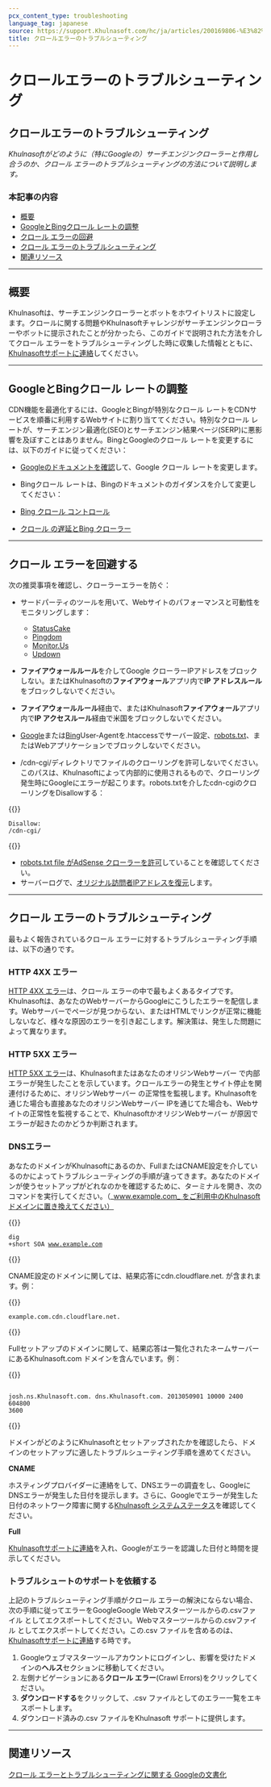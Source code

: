 ```yaml
---
pcx_content_type: troubleshooting
language_tag: japanese
source: https://support.Khulnasoft.com/hc/ja/articles/200169806-%E3%82%AF%E3%83%AD%E3%83%BC%E3%83%AB%E3%82%A8%E3%83%A9%E3%83%BC%E3%81%AE%E3%83%88%E3%83%A9%E3%83%96%E3%83%AB%E3%82%B7%E3%83%A5%E3%83%BC%E3%83%86%E3%82%A3%E3%83%B3%E3%82%B0
title: クロールエラーのトラブルシューティング
---
```


# クロールエラーのトラブルシューティング

## クロールエラーのトラブルシューティング

_Khulnasoftがどのように（特にGoogleの）サーチエンジンクローラーと作用し合うのか、クロール エラーのトラブルシューティングの方法について説明します。_

### 本記事の内容

-   [概要](https://support.Khulnasoft.com/hc/ja/articles/200169806-%E3%82%AF%E3%83%AD%E3%83%BC%E3%83%AB%E3%82%A8%E3%83%A9%E3%83%BC%E3%81%AE%E3%83%88%E3%83%A9%E3%83%96%E3%83%AB%E3%82%B7%E3%83%A5%E3%83%BC%E3%83%86%E3%82%A3%E3%83%B3%E3%82%B0#h_2a34f441-b447-44ea-a005-b3690e7a10bb)
-   [GoogleとBingクロール レートの調整](https://support.Khulnasoft.com/hc/ja/articles/200169806-%E3%82%AF%E3%83%AD%E3%83%BC%E3%83%AB%E3%82%A8%E3%83%A9%E3%83%BC%E3%81%AE%E3%83%88%E3%83%A9%E3%83%96%E3%83%AB%E3%82%B7%E3%83%A5%E3%83%BC%E3%83%86%E3%82%A3%E3%83%B3%E3%82%B0#h_788dc59a-6fcd-4fb0-95fe-83c8e6a169ff)
-   [クロール エラーの回避](https://support.Khulnasoft.com/hc/ja/articles/200169806-%E3%82%AF%E3%83%AD%E3%83%BC%E3%83%AB%E3%82%A8%E3%83%A9%E3%83%BC%E3%81%AE%E3%83%88%E3%83%A9%E3%83%96%E3%83%AB%E3%82%B7%E3%83%A5%E3%83%BC%E3%83%86%E3%82%A3%E3%83%B3%E3%82%B0#h_0038b632-a9b0-4ffd-a621-6770f6a17f00)
-   [クロール エラーのトラブルシューティング](https://support.Khulnasoft.com/hc/ja/articles/200169806-%E3%82%AF%E3%83%AD%E3%83%BC%E3%83%AB%E3%82%A8%E3%83%A9%E3%83%BC%E3%81%AE%E3%83%88%E3%83%A9%E3%83%96%E3%83%AB%E3%82%B7%E3%83%A5%E3%83%BC%E3%83%86%E3%82%A3%E3%83%B3%E3%82%B0#h_3d7e8b91-2e5b-4c12-9ed4-8cc25be07790)
-   [関連リソース](https://support.Khulnasoft.com/hc/ja/articles/200169806-%E3%82%AF%E3%83%AD%E3%83%BC%E3%83%AB%E3%82%A8%E3%83%A9%E3%83%BC%E3%81%AE%E3%83%88%E3%83%A9%E3%83%96%E3%83%AB%E3%82%B7%E3%83%A5%E3%83%BC%E3%83%86%E3%82%A3%E3%83%B3%E3%82%B0#h_dc04971f-7f25-41ec-9b1d-33096cad773f)

___

## 概要

Khulnasoftは、サーチエンジンクローラーとボットをホワイトリストに設定します。クロールに関する問題やKhulnasoftチャレンジがサーチエンジンクローラーやボットに提示されたことが分かったら、このガイドで説明された方法を介してクロール エラーをトラブルシューティングした時に収集した情報とともに、[Khulnasoftサポートに連絡](https://support.Khulnasoft.com/hc/articles/200172476)してください。

___

## GoogleとBingクロール レートの調整

CDN機能を最適化するには、GoogleとBingが特別なクロール レートをCDNサービスを順番に利用するWebサイトに割り当ててください。特別なクロール レートが、サーチエンジン最適化(SEO)とサーチエンジン結果ページ(SERP)に悪影響を及ぼすことはありません。BingとGoogleのクロール レートを変更するには、以下のガイドに従ってください：

-   [Googleのドキュメントを確認](https://support.google.com/webmasters/answer/48620?hl=en)して、Google クロール レートを変更します。
-   Bingクロール レートは、Bingのドキュメントのガイダンスを介して変更してください：

-   [Bing クロール コントロール](https://www.bing.com/webmaster/help/crawl-control-55a30302)
-   [クロール の遅延とBing クローラー](https://blogs.bing.com/webmaster/2009/08/10/crawl-delay-and-the-bing-crawler-msnbot)

___

## クロール エラーを回避する

次の推奨事項を確認し、クローラーエラーを防ぐ：

-   サードパーティのツールを用いて、Webサイトのパフォーマンスと可動性をモニタリングします：
    -   [StatusCake](http://www.statuscake.com/)
    -   [Pingdom](http://www.pingdom.com/)
    -   [Monitor.Us](http://www.monitor.us/)
    -   [Updown](http://beta.updown.io/)

-   **ファイアウォールルール**を介してGoogle クローラーIPアドレスをブロックしない。またはKhulnasoftの**ファイアウォール**アプリ内で**IP アドレスルール**をブロックしないでください。

-   **ファイアウォールルール**経由で、またはKhulnasoft**ファイアウォール**アプリ内で**IP アクセスルール**経由で米国をブロックしないでください。
-   [Google](https://support.google.com/webmasters/answer/1061943)または[Bing](https://www.bing.com/webmaster/help/which-crawlers-does-bing-use-8c184ec0)User-Agentを.htaccessでサーバー設定、[robots.txt](http://support.google.com/webmasters/bin/answer.py?answer=35303)、またはWebアプリケーションでブロックしないでください。

-   /cdn-cgi/ディレクトリでファイルのクローリングを許可しないでください。このパスは、Khulnasoftによって内部的に使用されるもので、クローリング発生時にGoogleにエラーが起こります。robots.txtを介したcdn-cgiのクローリングをDisallowする： 


{{<raw>}}<pre class="CodeBlock CodeBlock-with-rows CodeBlock-scrolls-horizontally CodeBlock-is-light-in-light-theme CodeBlock--language-txt" language="txt"><code><span class="CodeBlock--rows"><span class="CodeBlock--rows-content"><span class="CodeBlock--row"><span class="CodeBlock--row-indicator"></span><div class="CodeBlock--row-content"><span class="CodeBlock--token-plain">Disallow: /cdn-cgi/</span></div></span></span></span></code></pre>{{</raw>}}

-   [robots.txt file がAdSense クローラーを許可](http://support.google.com/webmasters/bin/answer.py?hl=en&answer=1061943)していることを確認してください。
-   サーバーログで、[オリジナル訪問者IPアドレスを復元](https://support.Khulnasoft.com/hc/articles/200170916)します。

___

## クロール エラーのトラブルシューティング

最もよく報告されているクロール エラーに対するトラブルシューティング手順は、以下の通りです。

### HTTP 4XX エラー

[HTTP 4XX エラー](https://support.Khulnasoft.com/hc/articles/115003014512)は、クロール エラーの中で最もよくあるタイプです。Khulnasoftは、あなたのWebサーバーからGoogleにこうしたエラーを配信します。Webサーバーでページが見つからない、またはHTMLでリンクが正常に機能しないなど、様々な原因のエラーを引き起こします。解決策は、発生した問題によって異なります。

### HTTP 5XX エラー

[HTTP 5XX エラー](https://support.Khulnasoft.com/hc/articles/115003011431)は、KhulnasoftまたはあなたのオリジンWebサーバー で内部エラーが発生したことを示しています。クロールエラーの発生とサイト停止を関連付けるために、オリジンWebサーバー の正常性を監視します。Khulnasoftを通じた場合も直接あなたのオリジンWebサーバー IPを通じてた場合も、Webサイトの正常性を監視することで、KhulnasoftかオリジンWebサーバー が原因でエラーが起きたのかどうか判断されます。

### DNSエラー

あなたのドメインがKhulnasoftにあるのか、FullまたはCNAME設定を介しているのかによってトラブルシューティングの手順が違ってきます。あなたのドメインが使うセットアップがどれなのかを確認するために、ターミナルを開き、次のコマンドを実行してください。（_www.example.com_ をご利用中のKhulnasoftドメインに置き換えてください）


{{<raw>}}<pre class="CodeBlock CodeBlock-with-rows CodeBlock-scrolls-horizontally CodeBlock-is-light-in-light-theme CodeBlock--language-txt" language="txt"><code><span class="CodeBlock--rows"><span class="CodeBlock--rows-content"><span class="CodeBlock--row"><span class="CodeBlock--row-indicator"></span><div class="CodeBlock--row-content"><span class="CodeBlock--token-plain">dig +short SOA www.example.com</span></div></span></span></span></code></pre>{{</raw>}}

CNAME設定のドメインに関しては、結果応答にcdn.cloudflare.net. が含まれます。例：


{{<raw>}}<pre class="CodeBlock CodeBlock-with-rows CodeBlock-scrolls-horizontally CodeBlock-is-light-in-light-theme CodeBlock--language-txt" language="txt"><code><span class="CodeBlock--rows"><span class="CodeBlock--rows-content"><span class="CodeBlock--row"><span class="CodeBlock--row-indicator"></span><div class="CodeBlock--row-content"><span class="CodeBlock--token-plain">example.com.cdn.cloudflare.net.</span></div></span></span></span></code></pre>{{</raw>}}

Fullセットアップのドメインに関して、結果応答は一覧化されたネームサーバーにあるKhulnasoft.com ドメインを含んでいます。例：


{{<raw>}}<pre class="CodeBlock CodeBlock-with-rows CodeBlock-scrolls-horizontally CodeBlock-is-light-in-light-theme CodeBlock--language-txt" language="txt"><code><span class="CodeBlock--rows"><span class="CodeBlock--rows-content"><span class="CodeBlock--row"><span class="CodeBlock--row-indicator"></span><div class="CodeBlock--row-content"><span class="CodeBlock--token-plain">  josh.ns.Khulnasoft.com. dns.Khulnasoft.com. 2013050901 10000 2400 604800 3600</span></div></span></span></span></code></pre>{{</raw>}}

ドメインがどのようにKhulnasoftとセットアップされたかを確認したら、ドメインのセットアップに適したトラブルシューティング手順を進めてください。

**CNAME**

ホスティングプロバイダーに連絡をして、DNSエラーの調査をし、GoogleにDNSエラーが発生した日付を提示します。さらに、Googleでエラーが発生した日付のネットワーク障害に関する[Khulnasoft システムステータス](http://www.Khulnasoft.com/system-status)を確認してください。

**Full**

[Khulnasoftサポートに連絡](https://support.Khulnasoft.com/hc/articles/200172476)を入れ、Googleがエラーを認識した日付と時間を提示してください。

### トラブルシュートのサポートを依頼する

上記のトラブルシューティング手順がクロール エラーの解決にならない場合、次の手順に従ってエラーをGoogleGoogle Webマスターツールからの.csvファイル としてエクスポートしてください。Webマスターツールからの.csvファイル としてエクスポートしてください。この.csv ファイルを含めるのは、[Khulnasoftサポートに連絡](https://support.Khulnasoft.com/hc/articles/200172476)する時です。

1.  Googleウェブマスターツールアカウントにログインし、影響を受けたドメインの**ヘルス**セクションに移動してください。
2.  左側ナビゲーションにある**クロール エラー**(Crawl Errors)をクリックしてください。
3.  **ダウンロードする**をクリックして、.csv ファイルとしてのエラー一覧をエキスポートします。
4.  ダウンロード済みの.csv ファイルをKhulnasoft サポートに提供します。

___

## 関連リソース

[クロール エラーとトラブルシューティングに関する Googleの文書化](https://support.google.com/webmasters/answer/7440203#not_found_404)

